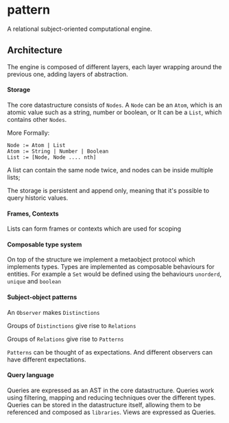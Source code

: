 pattern
=======

A relational subject-oriented computational engine.

## Architecture

The engine is composed of different layers, each layer wrapping around the previous one, adding layers of abstraction.

#### Storage
The core datastructure consists of `Nodes`. A `Node` can be an `Atom`, which is an atomic value such as a string, number or boolean, or It can be a `List`, which contains other `Nodes`.

More Formally:
```
Node := Atom | List
Atom := String | Number | Boolean
List := [Node, Node .... nth]
```
A list can contain the same node twice, and nodes can be inside multiple lists;

The storage is persistent and append only, meaning that it's possible to query historic values.


#### Frames, Contexts
Lists can form frames or contexts which are used for scoping

#### Composable type system
On top of the structure we implement a metaobject protocol which implements types. Types are implemented as composable behaviours for entities.
For example a `Set` would be defined using the behaviours `unorderd`, `unique` and `boolean`

#### Subject-object patterns
An `Observer` makes `Distinctions`

Groups of `Distinctions` give rise to `Relations`

Groups of `Relations` give rise to `Patterns`


`Patterns` can be thought of as expectations. And different observers can have different expectations.

#### Query language
Queries are expressed as an AST in the core datastructure. Queries work using filtering, mapping and reducing techniques over the different types. Queries can be stored in the datastructure itself, allowing them to be referenced and composed as `libraries`. Views are expressed as Queries.
